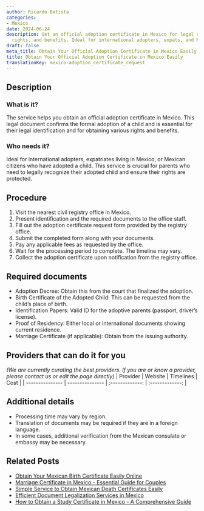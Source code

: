 ```yaml
---
author: Ricardo Batista
categories:
- Mexico
date: 2024-06-24
description: Get an official adoption certificate in Mexico for legal recognition,
  rights, and benefits. Ideal for international adopters, expats, and Mexican citizens.
draft: false
meta_title: Obtain Your Official Adoption Certificate in Mexico Easily
title: Obtain Your Official Adoption Certificate in Mexico Easily
translationKey: mexico-adoption_certificate_request
---
```



## Description
### What is it?
The service helps you obtain an official adoption certificate in Mexico. This legal document confirms the formal adoption of a child and is essential for their legal identification and for obtaining various rights and benefits.

### Who needs it?
Ideal for international adopters, expatriates living in Mexico, or Mexican citizens who have adopted a child. This service is crucial for parents who need to legally recognize their adopted child and ensure their rights are protected.

## Procedure

1. Visit the nearest civil registry office in Mexico.
2. Present identification and the required documents to the office staff.
3. Fill out the adoption certificate request form provided by the registry office.
4. Submit the completed form along with your documents.
5. Pay any applicable fees as requested by the office.
6. Wait for the processing period to complete. The timeline may vary.
7. Collect the adoption certificate upon notification from the registry office.


## Required documents

- Adoption Decree: Obtain this from the court that finalized the adoption.
- Birth Certificate of the Adopted Child: This can be requested from the child’s place of birth.
- Identification Papers: Valid ID for the adoptive parents (passport, driver’s license).
- Proof of Residency: Either local or international documents showing current residence.
- Marriage Certificate (if applicable): Obtain from the issuing authority.


## Providers that can do it for you
_(We are currently curating the best providers. If you are or know a provider, please contact us or edit the page directly)_
| Provider        |     Website     |     Timelines    |       Cost      |
| --------------- | --------------- |  :-------------: | :-------------: |

## Additional details

- Processing time may vary by region.
- Translation of documents may be required if they are in a foreign language.
- In some cases, additional verification from the Mexican consulate or embassy may be necessary.

## Related Posts

- [Obtain Your Mexican Birth Certificate Easily Online](https://tramitit.com/english/guides/mexico/birth_certificate/)
- [Marriage Certificate in Mexico - Essential Guide for Couples](https://tramitit.com/english/guides/mexico/marriage_certificate/)
- [Simple Service to Obtain Mexican Death Certificates Easily](https://tramitit.com/english/guides/mexico/death_certificate/)
- [Efficient Document Legalization Services in Mexico](https://tramitit.com/english/guides/mexico/document_legalization/)
- [How to Obtain a Study Certificate in Mexico - A Comprehensive Guide](https://tramitit.com/english/guides/mexico/study_certificate/)